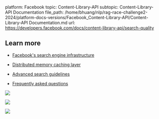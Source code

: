 platform: Facebook
topic: Content-Library-API
subtopic: Content-Library-API Documentation
file_path: /home/bhuang/nlp/rag-race-challenge2-2024/platform-docs-versions/Facebook_Content-Library-API/Content-Library-API Documentation.md
url: https://developers.facebook.com/docs/content-library-api/search-quality

## Learn more

* [Facebook's search engine infrastructure](https://research.facebook.com/publications/unicorn-a-system-for-searching-the-social-graph/)
    
* [Distributed memory caching layer](https://l.facebook.com/l.php?u=https%3A%2F%2Fengineering.fb.com%2F2013%2F06%2F25%2Fcore-data%2Ftao-the-power-of-the-graph%2F&h=AT2ZqqJyY6US4VZIFjvniRAGkuLUPEmoiHtL_q2x49-2haTJsUSADgwPxNj_sVpqgnAk1boA21BeFx59cF3BKp1PaqKeA2TsE7oP-iwbRzZxmr2ds1zp3SN-GHO3cS7Z1JAZzJIP8Gbpiq_y)
    
* [Advanced search guidelines](https://developers.facebook.com/docs/content-library-api/adv-search)
    
* [Frequently asked questions](https://developers.facebook.com/docs/content-library/disclosures)
    

![](https://www.facebook.com/tr?id=675141479195042&ev=PageView&noscript=1)

![](https://www.facebook.com/tr?id=574561515946252&ev=PageView&noscript=1)

![](https://www.facebook.com/tr?id=1754628768090156&ev=PageView&noscript=1)